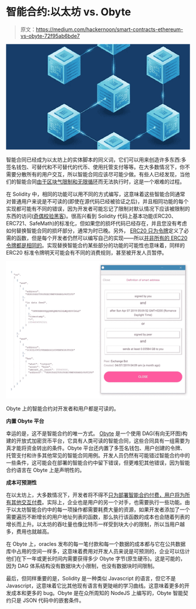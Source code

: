 # 智能合约:以太坊 vs. Obyte

> 原文：<https://medium.com/hackernoon/smart-contracts-ethereum-vs-obyte-72f95ab6bde7>

![](img/7169d8ad5a1ee2a25c412638331a6d5c.png)

智能合同已经成为以太坊上的实体脚本的同义词，它们可以用来创造许多东西:多签名钱包、可替代和不可替代的代币、使用托管支付等等。在大多数情况下，你不需要分散所有的用户交互，所以智能合同应该尽可能少做。有些人已经发现，当他们的智能合同[由于区块气限制和无限循环](https://blog.b9lab.com/getting-loopy-with-solidity-1d51794622ad)而无法执行时，这是一个艰难的过程。

在 Solidity 中，相同的功能可以用不同的方式编写，这意味着这些智能合同通常对普通用户来说是不可读的(即使在源代码已经被验证之后)，并且相同功能的每个实现都可能有不同的错误，因为开发者可能忘记了限制对默认情况下应该被限制的东西的访问([奇偶校验黑客](https://blog.zeppelin.solutions/on-the-parity-wallet-multisig-hack-405a8c12e8f7))。很高兴看到 Solidity 代码上基本功能(ERC20、ERC721、SafeMath)的标准化，但如果您的损坏代码已经存在，并且您没有考虑如何替换智能合同的损坏部分，通常为时已晚。另外， [ERC20 只为令牌](https://cointelegraph.com/explained/erc-20-tokens-explained)定义了必需的函数，但是每个开发者仍然可以编写自己的实现——所以[并非所有的 ERC20 令牌都是相同的](/hummingbot/the-myth-of-the-erc-20-token-standard-ab0d76cf8532)。实现替换智能合约某些部分的功能的可能性也意味着，同样的 ERC20 标准令牌明天可能会有不同的消费规则，甚至被开发人员暂停。

![](img/b43600fd026a1e9d57b62feeb282d5bc.png)

Obyte 上的智能合约对开发者和用户都是可读的。

**内置 Obyte 平台**

幸运的是，这不是智能合约的唯一方式。 [Obyte](https://obyte.org/) 是一个使用 DAG(有向无环图)构建的开放式加密货币平台，它具有人类可读的智能合同，这些合同具有一组需要为真才能将资金转出的条件。Obyte 平台还内置了多签名钱包、用户创建的令牌、托管支付和许多其他常见的智能合同用例。开发人员仍然有可能错过智能合约中的一些条件，这可能会在部署的智能合约中留下错误，但更难犯其他错误，因为智能合约语言在 Obyte 上是声明性的。

**成本可预测性**

在以太坊上，大多数情况下，开发者将不得不[只为部署智能合约付费，用户将为所有其他交互付费](https://ylv.io/how-much-does-it-costs-to-run-dapp-in-2018/)。实际上，企业也是用户的另一个对手，也需要执行一些功能。由于以太坊智能合约中的每一项操作都需要耗费大量的资源，如果开发者添加了一个需要遍历不断增长的用户地址列表的函数，那么执行该函数的成本也会随着列表的增长而上升。以太坊的吞吐量也像比特币一样受到块大小的限制，所以当用户越多，费用也就越高。

在 Obyte 上，oracles 发布的每一笔付款和每一个数据的成本都与它在公共数据库中占用的空间一样多，这意味着费用对开发人员来说是可预测的，企业可以估计他们在下一年或更长时间内需要获得多少 Obyte 字节(原生硬币)。这是可能的，因为 DAG 体系结构没有数据块大小限制，也没有数据块时间限制。

最后，但同样重要的是，Solidity 是一种类似 Javascript 的语言，但它不是 Javascript，这意味着它比其他现有语言有更陡峭的学习曲线。这意味着更多的开发成本和更多的 bug。Obyte 是在众所周知的 NodeJS 上编写的，Obyte 智能契约只是 JSON 代码中的嵌套条件。
